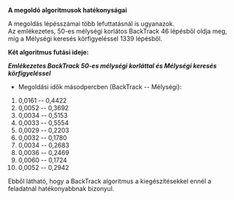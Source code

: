 **A megoldó algoritmusok hatékonyságai**

A megoldás lépésszámai több lefuttatásnál is ugyanazok.  
Az emlékezetes, 50-es mélységi korlátos BackTrack 46 lépésből oldja meg, míg a Mélységi keresés körfigyeléssel 1339 lépésből.

**Két algoritmus futási ideje:**

***Emlékezetes BackTrack 50-es mélységi korláttal és Mélységi keresés körfigyeléssel***
 * Megoldási idők másodpercben (BackTrack -- Mélységi):

1. 0,0161 -- 0,4422
2. 0,0052 -- 0,3692
3. 0,0034 -- 0,5153
4. 0,0033 -- 0,5554
5. 0,0029 -- 0,2203
6. 0,0032 -- 0,1780
7. 0,0034 -- 0,2683
8. 0,0036 -- 0,2469
9. 0,0060 -- 0,1724
10. 0,0052 -- 0,2942

Ebből látható, hogy a BackTrack algoritmus a kiegészítésekkel ennél a feladatnál hatékonyabbnak bizonyul.
   

